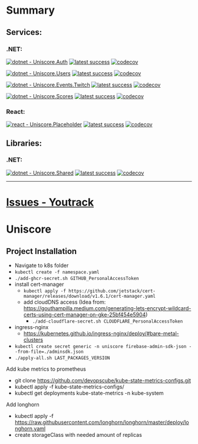 # Summary
## Services:

### .NET:
[![dotnet - Uniscore.Auth](https://github.com/KamushekDev/Uniscore/actions/workflows/dotnet-uniscore-auth.yaml/badge.svg?branch=master&event=push)](https://github.com/KamushekDev/Uniscore/actions/workflows/dotnet-uniscore-auth.yaml) [![latest success](https://byob.yarr.is/KamushekDev/Uniscore/uniscore-auth)](https://github.com/KamushekDev/Uniscore/actions/workflows/dotnet-uniscore-auth.yaml) [![codecov](https://codecov.io/gh/KamushekDev/Uniscore/branch/master/graph/badge.svg?token=KVIZEJSKAI&precision=1&flag=uniscore-auth)](https://codecov.io/gh/KamushekDev/Uniscore)

[![dotnet - Uniscore.Users](https://github.com/KamushekDev/Uniscore/actions/workflows/dotnet-uniscore-users.yaml/badge.svg?branch=master&event=push)](https://github.com/KamushekDev/Uniscore/actions/workflows/dotnet-uniscore-users.yaml) [![latest success](https://byob.yarr.is/KamushekDev/Uniscore/uniscore-users)](https://github.com/KamushekDev/Uniscore/actions/workflows/dotnet-uniscore-users.yaml) [![codecov](https://codecov.io/gh/KamushekDev/Uniscore/branch/master/graph/badge.svg?token=KVIZEJSKAI&precision=1&flag=uniscore-users)](https://codecov.io/gh/KamushekDev/Uniscore)

[![dotnet - Uniscore.Events.Twitch](https://github.com/KamushekDev/Uniscore/actions/workflows/dotnet-uniscore-events-twitch.yaml/badge.svg?branch=master&event=push)](https://github.com/KamushekDev/Uniscore/actions/workflows/dotnet-uniscore-events-twitch.yaml) [![latest success](https://byob.yarr.is/KamushekDev/Uniscore/uniscore-events-twitch)](https://github.com/KamushekDev/Uniscore/actions/workflows/dotnet-uniscore-events-twitch.yaml) [![codecov](https://codecov.io/gh/KamushekDev/Uniscore/branch/master/graph/badge.svg?token=KVIZEJSKAI&precision=1&flag=uniscore-events-twitch)](https://codecov.io/gh/KamushekDev/Uniscore)

[![dotnet - Uniscore.Scores](https://github.com/KamushekDev/Uniscore/actions/workflows/dotnet-uniscore-scores.yaml/badge.svg?branch=master&event=push)](https://github.com/KamushekDev/Uniscore/actions/workflows/dotnet-uniscore-scores.yaml) [![latest success](https://byob.yarr.is/KamushekDev/Uniscore/uniscore-scores)](https://github.com/KamushekDev/Uniscore/actions/workflows/dotnet-uniscore-scores.yaml) [![codecov](https://codecov.io/gh/KamushekDev/Uniscore/branch/master/graph/badge.svg?token=KVIZEJSKAI&precision=1&flag=uniscore-scores)](https://codecov.io/gh/KamushekDev/Uniscore)

### React:
[![react - Uniscore.Placeholder](https://github.com/KamushekDev/Uniscore/actions/workflows/react-uniscore-placeholder.yaml/badge.svg?branch=master&event=push)](https://github.com/KamushekDev/Uniscore/actions/workflows/react-uniscore-placeholder.yaml) [![latest success](https://byob.yarr.is/KamushekDev/Uniscore/uniscore-placeholder)](https://github.com/KamushekDev/Uniscore/actions/workflows/react-uniscore-placeholder.yaml) [![codecov](https://codecov.io/gh/KamushekDev/Uniscore/branch/master/graph/badge.svg?token=KVIZEJSKAI&precision=1&flag=uniscore-placeholder)](https://codecov.io/gh/KamushekDev/Uniscore)

## Libraries:  

### .NET:
[![dotnet - Uniscore.Shared](https://github.com/KamushekDev/Uniscore/actions/workflows/dotnet-uniscore-shared.yaml/badge.svg?branch=master&event=push)](https://github.com/KamushekDev/Uniscore/actions/workflows/dotnet-uniscore-shared.yaml) [![latest success](https://byob.yarr.is/KamushekDev/Uniscore/uniscore-shared)](https://github.com/KamushekDev/Uniscore/actions/workflows/dotnet-uniscore-shared.yaml) [![codecov](https://codecov.io/gh/KamushekDev/Uniscore/branch/master/graph/badge.svg?token=KVIZEJSKAI&precision=1&flag=uniscore-shared)](https://codecov.io/gh/KamushekDev/Uniscore)

---

# [Issues - Youtrack](https://kamushek.myjetbrains.com/youtrack/issues/UN)

# Uniscore

## Project Installation
* Navigate to k8s folder
* `kubectl create -f namespace.yaml`
* `./add-ghcr-secret.sh GITHUB_PersonalAccessToken`
* install cert-manager
  * `kubectl apply -f https://github.com/jetstack/cert-manager/releases/download/v1.6.1/cert-manager.yaml`
  * add cloudDNS access (Idea from: https://gouthampilla.medium.com/generating-lets-encrypt-wildcard-certs-using-cert-manager-on-gke-25bf454e5904)
    * `./add-cloudflare-secret.sh CLOUDFLARE_PersonalAccessToken`
* ingress-nginx
  * https://kubernetes.github.io/ingress-nginx/deploy/#bare-metal-clusters
* `kubectl create secret generic -n uniscore firebase-admin-sdk-json --from-file=./adminsdk.json`
* `./apply-all.sh LAST_PACKAGES_VERSION`


Add kube metrics to prometheus
* git clone https://github.com/devopscube/kube-state-metrics-configs.git
* kubectl apply -f kube-state-metrics-configs/
* kubectl get deployments kube-state-metrics -n kube-system

Add longhorn
* kubectl apply -f https://raw.githubusercontent.com/longhorn/longhorn/master/deploy/longhorn.yaml
* create storageClass with needed amount of replicas